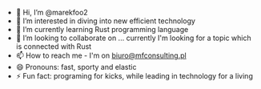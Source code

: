 - 👋 Hi, I’m @marekfoo2
- 👀 I’m interested in diving into new efficient technology
- 🌱 I’m currently learning Rust programming language
- 💞️ I’m looking to collaborate on ... currently I'm looking for a topic which is connected with Rust
- 📫 How to reach me - I'm on biuro@mfconsulting.pl
- 😄 Pronouns: fast, sporty and elastic
- ⚡ Fun fact: programing for kicks, while leading in technology for a living

